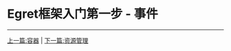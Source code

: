 Egret框架入门第一步 - 事件
===============

- - -

[上一篇:容器](https://github.com/NeoGuo/html5-documents/blob/master/egret/07-container.md)
| [下一篇:资源管理](https://github.com/NeoGuo/html5-documents/blob/master/egret/09-resource.md)
